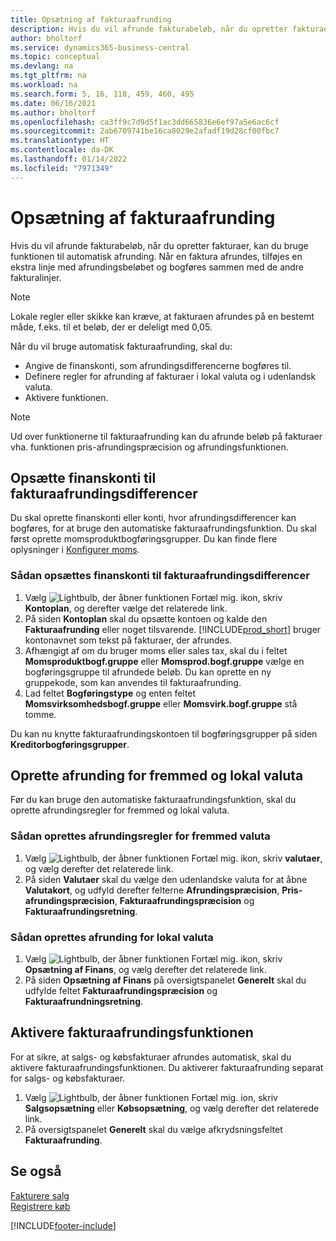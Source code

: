 ```yaml
---
title: Opsætning af fakturaafrunding
description: Hvis du vil afrunde fakturabeløb, når du opretter fakturaer, kan du bruge funktionen til automatisk afrunding, forklaret herunder.
author: bholtorf
ms.service: dynamics365-business-central
ms.topic: conceptual
ms.devlang: na
ms.tgt_pltfrm: na
ms.workload: na
ms.search.form: 5, 16, 118, 459, 460, 495
ms.date: 06/16/2021
ms.author: bholtorf
ms.openlocfilehash: ca3ff9c7d9d5f1ac3dd665836e6ef97a5e6ac6cf
ms.sourcegitcommit: 2ab6709741be16ca8029e2afadf19d28cf00fbc7
ms.translationtype: HT
ms.contentlocale: da-DK
ms.lasthandoff: 01/14/2022
ms.locfileid: "7971349"
---
```

# <a name="set-up-invoice-rounding"></a>Opsætning af fakturaafrunding
Hvis du vil afrunde fakturabeløb, når du opretter fakturaer, kan du bruge funktionen til automatisk afrunding. Når en faktura afrundes, tilføjes en ekstra linje med afrundingsbeløbet og bogføres sammen med de andre fakturalinjer.

> [!NOTE]  
>  Lokale regler eller skikke kan kræve, at fakturaen afrundes på en bestemt måde, f.eks. til et beløb, der er deleligt med 0,05.  

Når du vil bruge automatisk fakturaafrunding, skal du:  

* Angive de finanskonti, som afrundingsdifferencerne bogføres til.  
* Definere regler for afrunding af fakturaer i lokal valuta og i udenlandsk valuta.  
* Aktivere funktionen.  

> [!NOTE]  
>  Ud over funktionerne til fakturaafrunding kan du afrunde beløb på fakturaer vha. funktionen pris-afrundingspræcision og afrundingsfunktionen.  

## <a name="set-up-general-ledger-accounts-for-invoice-rounding-differences"></a>Opsætte finanskonti til fakturaafrundingsdifferencer
Du skal oprette finanskonti eller konti, hvor afrundingsdifferencer kan bogføres, for at bruge den automatiske fakturaafrundingsfunktion. Du skal først oprette momsproduktbogføringsgrupper. Du kan finde flere oplysninger i [Konfigurer moms](finance-setup-vat.md).  

### <a name="to-set-up-general-ledger-accounts-for-invoice-rounding-differences"></a>Sådan opsættes finanskonti til fakturaafrundingsdifferencer  
1. Vælg ![Lightbulb, der åbner funktionen Fortæl mig.](media/ui-search/search_small.png "Fortæl mig, hvad du vil foretage dig") ikon, skriv **Kontoplan**, og derefter vælge det relaterede link.  
2. På siden **Kontoplan** skal du opsætte kontoen og kalde den **Fakturaafrunding** eller noget tilsvarende. [!INCLUDE[prod_short](includes/prod_short.md)] bruger kontonavnet som tekst på fakturaer, der afrundes.  
3. Afhængigt af om du bruger moms eller sales tax, skal du i feltet **Momsproduktbogf.gruppe** eller **Momsprod.bogf.gruppe** vælge en bogføringsgruppe til afrundede beløb. Du kan oprette en ny gruppekode, som kan anvendes til fakturaafrunding.
4. Lad feltet **Bogføringstype** og enten feltet **Momsvirksomhedsbogf.gruppe** eller **Momsvirk.bogf.gruppe** stå tomme. <!-- Why do we say to leave these blank, when there are a lot of other fields we also leave blank but don't mention? -->  

Du kan nu knytte fakturaafrundingskontoen til bogføringsgrupper på siden **Kreditorbogføringsgrupper**.  <!-- Why only the vendor posting groups? -->

## <a name="set-up-rounding-for-foreign-and-local-currencies"></a>Oprette afrunding for fremmed og lokal valuta
Før du kan bruge den automatiske fakturaafrundingsfunktion, skal du oprette afrundingsregler for fremmed og lokal valuta.

### <a name="to-set-up-rounding-for-foreign-currencies"></a>Sådan oprettes afrundingsregler for fremmed valuta  
1. Vælg ![Lightbulb, der åbner funktionen Fortæl mig.](media/ui-search/search_small.png "Fortæl mig, hvad du vil foretage dig") ikon, skriv **valutaer**, og vælg derefter det relaterede link.  
2. På siden **Valutaer** skal du vælge den udenlandske valuta for at åbne **Valutakort**, og udfyld derefter felterne **Afrundingspræcision**, **Pris-afrundingspræcision**, **Fakturaafrundingspræcision** og **Fakturaafrundingsretning**.

### <a name="to-set-up-rounding-for-your-local-currency"></a>Sådan oprettes afrunding for lokal valuta
1. Vælg ![Lightbulb, der åbner funktionen Fortæl mig.](media/ui-search/search_small.png "Fortæl mig, hvad du vil foretage dig") ikon, skriv **Opsætning af Finans**, og vælg derefter det relaterede link.  
2. På siden **Opsætning af Finans** på oversigtspanelet **Generelt** skal du udfylde feltet **Fakturaafrundingspræcision** og **Fakturaafrundningsretning**.  

## <a name="activate-the-invoice-rounding-function"></a>Aktivere fakturaafrundingsfunktionen  
For at sikre, at salgs- og købsfakturaer afrundes automatisk, skal du aktivere fakturaafrundingsfunktionen. Du aktiverer fakturaafrunding separat for salgs- og købsfakturaer.

1. Vælg ![Lightbulb, der åbner funktionen Fortæl mig.](media/ui-search/search_small.png "Fortæl mig, hvad du vil foretage dig") ion, skriv **Salgsopsætning** eller **Købsopsætning**, og vælg derefter det relaterede link.  
2. På oversigtspanelet **Generelt** skal du vælge afkrydsningsfeltet **Fakturaafrunding**.  

## <a name="see-also"></a>Se også  
[Fakturere salg](sales-how-invoice-sales.md)  
[Registrere køb](purchasing-how-record-purchases.md)


[!INCLUDE[footer-include](includes/footer-banner.md)]